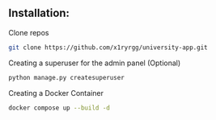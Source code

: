 ## Installation:
Clone repos
```bash 
git clone https://github.com/x1ryrgg/university-app.git
```

Creating a superuser for the admin panel (Optional)
```bash 
python manage.py createsuperuser
```

Creating a Docker Container
```bash 
docker compose up --build -d
```

